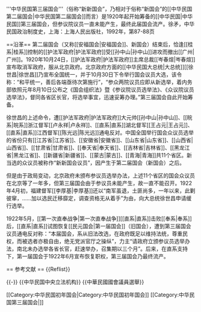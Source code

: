 '''中华民国第三届国会'''（俗称“新新国会”，乃相对于俗称“新国会”的[[中华民国第二届国会|中华民国第二届国会]]而言）是1920年起开始筹备的[[中华民国|中华民国]]第三届国会，但参议院议员一直未能产生，最终此届国会流产。<ref name=xu>徐矛，中华民国政治制度史，上海：上海人民出版社，1992年，第87-88页</ref>

==沿革==
第二届国会（又称[[安福国会|安福国会]]、新国会）结束后，恰逢[[桂系|桂系]]控制的[[护法军政府|护法军政府]]受[[孙中山|孙中山]]进攻而撤出[[广州|广州]]。1920年10月24日，[[护法军政府|护法军政府]]主席总裁[[岑春煊|岑春煊]]宣布取消军政府，服从北京政府。北京政府方面的[[中华民国大总统|大总统]][[徐世昌|徐世昌]]乃宣布全国统一，并于10月30日下令举行国会议员大选，该令称：“和平统一，善后各端亟待次第施行”，“参众两院议员应即从新选举，着内务部依照元年8月10日公布之《国会组织法》暨《参议院议员选举法》、《众议院议员选举法》，督同各省区长官，将选举事宜，迅速妥筹办理。”第三届国会自此开始筹备。<ref name=xu/>

徐世昌的上述命令，遭[[护法军政府|护法军政府]]大元帅[[孙中山|孙中山]]、[[皖系|皖系]]浙江督军[[卢永祥|卢永祥]]、[[直系|直系]]湖北督军[[王占元|王占元]]、[[直系|直系]]江西督军[[陈光远|陈光远]]通电反对。中国全国举行国会众议员选举的省份只有[[江苏省|江苏省]]、[[安徽省|安徽省]]、[[山东省|山东省]]、[[山西省|山西省]]、[[甘肃省|甘肃省]]、[[奉天省|奉天省]]、[[吉林省|吉林省]]、[[黑龙江省|黑龙江省]]、[[新疆省|新疆省]]、[[蒙古|蒙古]]、[[青海|青海]]共11个省区。新当选的众议员被称作“新新国会议员”，因产生于第二届国会（新国会）之后。<ref name=xu/>

但是由于政局变动，北京政府未颁布参议员选举办法，上述11个省区的国会众议员在北京等了一年多，但第三届国会由于参议员未能产生，故一直不能召开。1922年4月初，福建督军[[李厚基|李厚基]]还以“南军虽退，土匪尚多，一年以来，此剿彼窜，……加以选民迁移靡定，调查资格无从着手”为由，向大总统徐世昌申请缓行选举。<ref name=xu/>

1922年5月，[[第一次直奉战争|第一次直奉战争]][[直系|直系]]击败[[奉系|奉系]]后，[[直系|直系]]试图恢复[[民元国会|第一届国会]]（旧国会），遭到第三届国会议员通电反对称：“本届国会，系从旧法改选，在政府既足以维持法统，尊重民权，而被选者亦极自由，绝无党派官厅之操纵”，力主“请政府立颁参议员选举办法，南北未办选举各省长官，赶速举办，召集期以三个月”。后来，在直系支持下，第一届国会于1922年6月宣布恢复职权，第三届国会乃最终流产。<ref name=xu/>

== 参考文献 ==
{{Reflist}}

{{-}}
{{中华民国中央立法机构}}
{{中華民國國會議員選舉}}

[[Category:中华民国初年国会|Category:中华民国初年国会]]
[[Category:中华民国第三届国会|]]